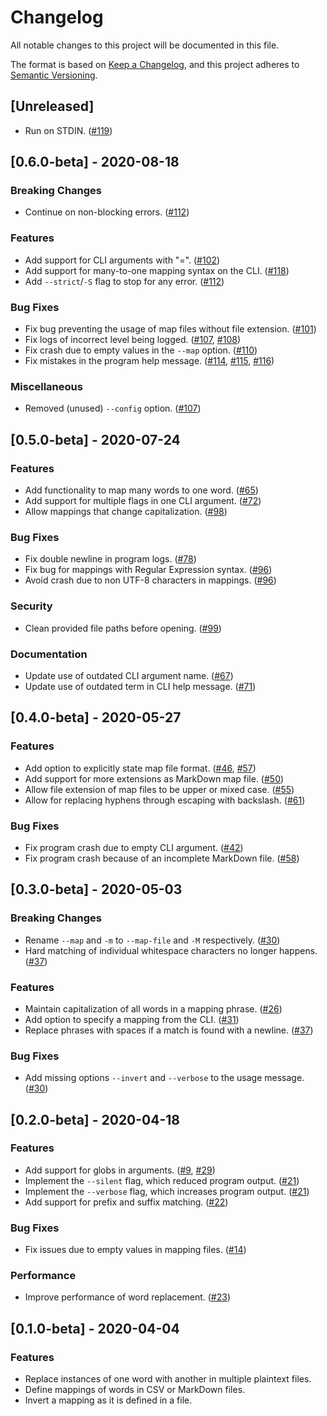 # Changelog

All notable changes to this project will be documented in this file.

The format is based on [Keep a Changelog], and this project adheres to [Semantic
Versioning].

## [Unreleased]

- Run on STDIN. ([#119])

## [0.6.0-beta] - 2020-08-18

### Breaking Changes

- Continue on non-blocking errors. ([#112])

### Features

- Add support for CLI arguments with "=". ([#102])
- Add support for many-to-one mapping syntax on the CLI. ([#118])
- Add `--strict`/`-S` flag to stop for any error. ([#112])

### Bug Fixes

- Fix bug preventing the usage of map files without file extension. ([#101])
- Fix logs of incorrect level being logged. ([#107], [#108])
- Fix crash due to empty values in the `--map` option. ([#110])
- Fix mistakes in the program help message. ([#114], [#115], [#116])

### Miscellaneous

- Removed (unused) `--config` option. ([#107])

## [0.5.0-beta] - 2020-07-24

### Features

- Add functionality to map many words to one word. ([#65])
- Add support for multiple flags in one CLI argument. ([#72])
- Allow mappings that change capitalization. ([#98])

### Bug Fixes

- Fix double newline in program logs. ([#78])
- Fix bug for mappings with Regular Expression syntax. ([#96])
- Avoid crash due to non UTF-8 characters in mappings. ([#96])

### Security

- Clean provided file paths before opening. ([#99])

### Documentation

- Update use of outdated CLI argument name. ([#67])
- Update use of outdated term in CLI help message. ([#71])

## [0.4.0-beta] - 2020-05-27

### Features

- Add option to explicitly state map file format. ([#46], [#57])
- Add support for more extensions as MarkDown map file. ([#50])
- Allow file extension of map files to be upper or mixed case. ([#55])
- Allow for replacing hyphens through escaping with backslash. ([#61])

### Bug Fixes

- Fix program crash due to empty CLI argument. ([#42])
- Fix program crash because of an incomplete MarkDown file. ([#58])

## [0.3.0-beta] - 2020-05-03

### Breaking Changes

- Rename `--map` and `-m` to `--map-file` and `-M` respectively. ([#30])
- Hard matching of individual whitespace characters no longer happens. ([#37])

### Features

- Maintain capitalization of all words in a mapping phrase. ([#26])
- Add option to specify a mapping from the CLI. ([#31])
- Replace phrases with spaces if a match is found with a newline. ([#37])

### Bug Fixes

- Add missing options `--invert` and `--verbose` to the usage message. ([#30])

## [0.2.0-beta] - 2020-04-18

### Features

- Add support for globs in arguments. ([#9], [#29])
- Implement the `--silent` flag, which reduced program output. ([#21])
- Implement the `--verbose` flag, which increases program output. ([#21])
- Add support for prefix and suffix matching. ([#22])

### Bug Fixes

- Fix issues due to empty values in mapping files. ([#14])

### Performance

- Improve performance of word replacement. ([#23])

## [0.1.0-beta] - 2020-04-04

### Features

- Replace instances of one word with another in multiple plaintext files.
- Define mappings of words in CSV or MarkDown files.
- Invert a mapping as it is defined in a file.

[keep a changelog]: https://keepachangelog.com/en/1.0.0/
[semantic versioning]: https://semver.org/spec/v2.0.0.html
[#9]: https://github.com/ericcornelissen/wordrow/pull/9
[#14]: https://github.com/ericcornelissen/wordrow/pull/14
[#22]: https://github.com/ericcornelissen/wordrow/pull/22
[#21]: https://github.com/ericcornelissen/wordrow/pull/21
[#23]: https://github.com/ericcornelissen/wordrow/pull/23
[#26]: https://github.com/ericcornelissen/wordrow/pull/26
[#29]: https://github.com/ericcornelissen/wordrow/pull/29
[#30]: https://github.com/ericcornelissen/wordrow/pull/30
[#31]: https://github.com/ericcornelissen/wordrow/pull/31
[#37]: https://github.com/ericcornelissen/wordrow/pull/37
[#42]: https://github.com/ericcornelissen/wordrow/pull/42
[#46]: https://github.com/ericcornelissen/wordrow/pull/46
[#50]: https://github.com/ericcornelissen/wordrow/pull/50
[#55]: https://github.com/ericcornelissen/wordrow/pull/55
[#57]: https://github.com/ericcornelissen/wordrow/pull/57
[#58]: https://github.com/ericcornelissen/wordrow/pull/58
[#61]: https://github.com/ericcornelissen/wordrow/pull/61
[#65]: https://github.com/ericcornelissen/wordrow/pull/65
[#67]: https://github.com/ericcornelissen/wordrow/pull/67
[#71]: https://github.com/ericcornelissen/wordrow/pull/71
[#72]: https://github.com/ericcornelissen/wordrow/pull/72
[#78]: https://github.com/ericcornelissen/wordrow/pull/78
[#96]: https://github.com/ericcornelissen/wordrow/pull/96
[#98]: https://github.com/ericcornelissen/wordrow/pull/98
[#99]: https://github.com/ericcornelissen/wordrow/pull/99
[#101]: https://github.com/ericcornelissen/wordrow/pull/101
[#102]: https://github.com/ericcornelissen/wordrow/pull/102
[#107]: https://github.com/ericcornelissen/wordrow/pull/107
[#108]: https://github.com/ericcornelissen/wordrow/pull/108
[#110]: https://github.com/ericcornelissen/wordrow/pull/110
[#112]: https://github.com/ericcornelissen/wordrow/pull/112
[#114]: https://github.com/ericcornelissen/wordrow/pull/114
[#115]: https://github.com/ericcornelissen/wordrow/pull/115
[#116]: https://github.com/ericcornelissen/wordrow/pull/116
[#118]: https://github.com/ericcornelissen/wordrow/pull/118
[#119]: https://github.com/ericcornelissen/wordrow/pull/119
